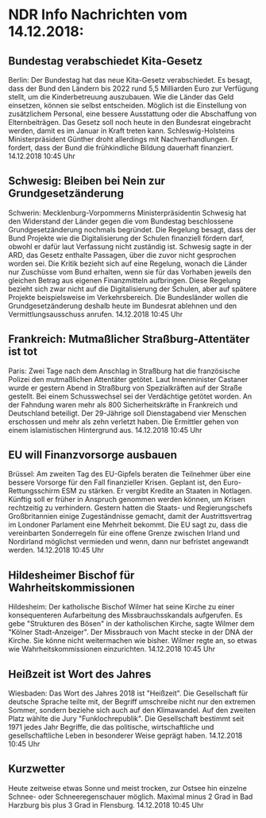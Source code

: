 # NDR Info Nachrichten vom 14.12.2018:


## Bundestag verabschiedet Kita-Gesetz
Berlin: Der Bundestag hat das neue Kita-Gesetz verabschiedet. Es besagt, dass der Bund den Ländern bis 2022 rund 5,5 Milliarden Euro zur Verfügung stellt, um die Kinderbetreuung auszubauen. Wie die Länder das Geld einsetzen, können sie selbst entscheiden. Möglich ist die Einstellung von zusätzlichem Personal, eine bessere Ausstattung oder die Abschaffung von Elternbeiträgen. Das Gesetz soll noch heute in den Bundesrat eingebracht werden, damit es im Januar in Kraft treten kann. Schleswig-Holsteins Ministerpräsident Günther droht allerdings mit Nachverhandlungen. Er fordert, dass der Bund die frühkindliche Bildung dauerhaft finanziert. 14.12.2018 10:45 Uhr 

## Schwesig: Bleiben bei Nein zur Grundgesetzänderung
Schwerin:	Mecklenburg-Vorpommerns Ministerpräsidentin Schwesig hat den Widerstand der Länder gegen die vom Bundestag beschlossene Grundgesetzänderung nochmals begründet. Die Regelung besagt, dass der Bund Projekte wie die Digitalisierung der Schulen finanziell fördern darf, obwohl er dafür laut Verfassung nicht zuständig ist. Schwesig sagte in der ARD, das Gesetz enthalte Passagen, über die zuvor nicht gesprochen worden sei. Die Kritik bezieht sich auf eine Regelung, wonach die Länder nur Zuschüsse vom Bund erhalten, wenn sie für das Vorhaben jeweils den gleichen Betrag aus eigenen Finanzmitteln aufbringen. Diese Regelung bezieht sich zwar nicht auf die Digitalisierung der Schulen, aber auf spätere Projekte beispielsweise im Verkehrsbereich. Die Bundesländer wollen die Grundgesetzänderung deshalb heute im Bundesrat ablehnen und den Vermittlungsausschuss anrufen. 14.12.2018 10:45 Uhr 

## Frankreich: Mutmaßlicher Straßburg-Attentäter ist tot
Paris: Zwei Tage nach dem Anschlag in Straßburg hat die französische Polizei den mutmaßlichen Attentäter getötet. Laut Innenminister Castaner wurde er gestern Abend in Straßburg von Spezialkräften auf der Straße gestellt. Bei einem Schusswechsel sei der Verdächtige  getötet worden. An der Fahndung waren mehr als 800 Sicherheitskräfte in Frankreich und Deutschland beteiligt. Der 29-Jährige soll  Dienstagabend vier Menschen erschossen und mehr als zehn verletzt haben. Die Ermittler gehen von einem islamistischen Hintergrund aus. 14.12.2018 10:45 Uhr 

## EU will Finanzvorsorge ausbauen
Brüssel: Am zweiten Tag des EU-Gipfels beraten die Teilnehmer über eine bessere Vorsorge für den Fall finanzieller Krisen. Geplant ist, den Euro-Rettungsschirm ESM zu stärken. Er vergibt Kredite an Staaten in Notlagen. Künftig soll er früher in Anspruch genommen werden können, um Krisen rechtzeitig zu verhindern. Gestern hatten die Staats- und Regierungschefs Großbritannien einige Zugeständnisse gemacht, damit der Austrittsvertrag im Londoner Parlament eine Mehrheit bekommt. Die EU sagt zu, dass die vereinbarten Sonderregeln für eine offene Grenze zwischen Irland und Nordirland möglichst vermieden und wenn, dann nur befristet angewandt werden. 14.12.2018 10:45 Uhr 

## Hildesheimer Bischof für Wahrheitskommissionen
Hildesheim:	Der katholische Bischof Wilmer hat seine Kirche zu einer konsequenteren Aufarbeitung des Missbrauchsskandals aufgerufen. Es gebe "Strukturen des Bösen" in der katholischen Kirche, sagte Wilmer dem "Kölner Stadt-Anzeiger". Der Missbrauch von Macht stecke in der DNA der Kirche. Sie könne nicht weitermachen wie bisher. Wilmer regte an, so etwas wie Wahrheitskommissionen einzurichten. 14.12.2018 10:45 Uhr 

## Heißzeit ist Wort des Jahres
Wiesbaden:	Das Wort des Jahres 2018 ist "Heißzeit". Die Gesellschaft für deutsche Sprache teilte mit, der Begriff umschreibe nicht nur den extremen Sommer, sondern beziehe sich auch auf den Klimawandel. Auf den zweiten Platz wählte die Jury "Funklochrepublik". Die Gesellschaft bestimmt seit 1971 jedes Jahr Begriffe, die das politische, wirtschaftliche und gesellschaftliche Leben in besonderer Weise geprägt haben. 14.12.2018 10:45 Uhr 

## Kurzwetter
Heute zeitweise etwas Sonne und meist trocken, zur Ostsee hin einzelne Schnee- oder Schneeregenschauer möglich. Maximal minus 2 Grad in Bad Harzburg bis plus 3 Grad in Flensburg. 14.12.2018 10:45 Uhr 
